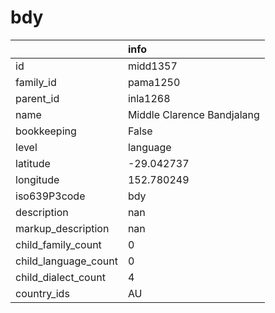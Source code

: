 # bdy
|                      | info                       |
|:---------------------|:---------------------------|
| id                   | midd1357                   |
| family_id            | pama1250                   |
| parent_id            | inla1268                   |
| name                 | Middle Clarence Bandjalang |
| bookkeeping          | False                      |
| level                | language                   |
| latitude             | -29.042737                 |
| longitude            | 152.780249                 |
| iso639P3code         | bdy                        |
| description          | nan                        |
| markup_description   | nan                        |
| child_family_count   | 0                          |
| child_language_count | 0                          |
| child_dialect_count  | 4                          |
| country_ids          | AU                         |